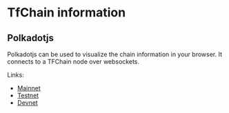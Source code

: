# TfChain information

## Polkadotjs

Polkadotjs can be used to visualize the chain information in your browser.
It connects to a TFChain node over websockets.

Links:

- [Mainnet](https://polkadot.js.org/apps/?rpc=wss%3A%2F%2Ftfchain.grid.tf#/explorer)
- [Testnet](https://polkadot.js.org/apps/?rpc=wss%3A%2F%2Ftfchain.test.grid.tf#/explorer)
- [Devnet](https://polkadot.js.org/apps/?rpc=wss%3A%2F%2Ftfchain.dev.grid.tf#/explorer)
